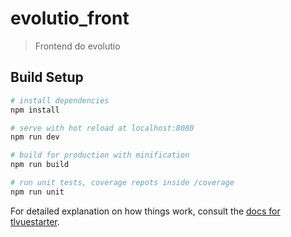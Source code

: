 # evolutio_front

> Frontend do evolutio

## Build Setup

``` bash
# install dependencies
npm install

# serve with hot reload at localhost:8080
npm run dev

# build for production with minification
npm run build

# run unit tests, coverage repots inside /coverage
npm run unit
```

For detailed explanation on how things work, consult the [docs for tlvuestarter](https://github.com/tonylampada/tlvuestarter).
